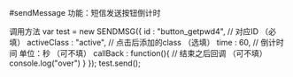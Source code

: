 #sendMessage
功能：短信发送按钮倒计时

调用方法
var test = new SENDMSG({
    id : "button_getpwd4",                // 对应ID  （必填）
    activeClass : "active",               // 点击后添加的class    （选填）
    time : 60,							  // 倒计时间 单位：秒    （可不填）
    callBack : function(){                // 结束之后回调         （可不填）
        console.log("over")
    }
});
test.send();
